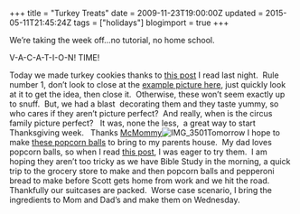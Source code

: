 +++
title = "Turkey Treats"
date = 2009-11-23T19:00:00Z
updated = 2015-05-11T21:45:24Z
tags = ["holidays"]
blogimport = true 
+++

We’re taking the week off…no tutorial, no home school.&#160; 

V-A-C-A-T-I-O-N! TIME!

Today we made turkey cookies thanks to [this post](http://themcmommychronicles.blogspot.com/2009/11/attack-of-optimist.html) I read last night.&#160; Rule number 1, don’t look to close at the [example picture here](http://www.pillsbury.com/Recipes/ShowRecipe.aspx?rid=40040), just quickly look at it to get the idea, then close it.&#160; Otherwise, these won’t seem exactly up to snuff.&#160; But, we had a blast&#160; decorating them and they taste yummy, so who cares if they aren’t picture perfect?&#160; And really, when is the circus family picture perfect?&#160;&#160; It was, none the less,&#160; a great way to start Thanksgiving week.&#160;&#160; Thanks [McMommy](http://themcmommychronicles.blogspot.com)![![IMG_3501](https://latc.s3.amazonaws.com/wp-content/uploads/2009/11/IMG_3501.jpg "IMG_3501")](https://latc.s3.amazonaws.com/wp-content/uploads/2009/11/IMG_3501.jpg)Tomorrow I hope to make [these popcorn balls](http://bobbicamacho.blogspot.com/2009/11/popcorn-balls.html) to bring to my parents house.&#160; My dad loves popcorn balls, so when I read [this post](http://bobbicamacho.blogspot.com/2009/11/popcorn-balls.html), I was eager to try them.&#160; I am hoping they aren’t too tricky as we have Bible Study in the morning, a quick trip to the grocery store to make and then popcorn balls and pepperoni bread to make before Scott gets home from work and we hit the road.&#160; Thankfully our suitcases are packed.&#160; Worse case scenario, I bring the ingredients to Mom and Dad’s and make them on Wednesday. 
